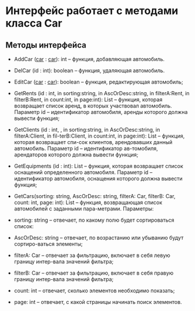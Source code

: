 # Интерфейс работает с методами класса Car
## Методы интерфейса
+ AddCar ([car](../Classes/Car.md "Car") : [car](../Classes/Car.md "Car")): int – функция, добавляющая автомобиль. 
+ DelCar (id : int): boolean – функция, удаляющая автомобиль.
+ EditCar ([car](../Classes/Car.md "Car") : [car](../Classes/Car.md "Car")): boolean – функция, редактирующая автомобиль;
+ GetRents (id : int, in sorting:string, in AscOrDesc:string, in filterA:Rent, in filterB:Rent, in count:int, in page:int): List<Rent> – функция, которая возвращает список аренд, в которых участвовал автомобиль. Параметр id – идентификатор автомобиля, аренды которого должна вывести функция;
+ GetClients (id : int, , in sorting:string, in AscOrDesc:string, in filterA:Client, in fil-terB:Client, in count:int, in page:int): List<Client> – функция, которая возвращает спи-сок клиентов, арендовавших данный автомобиль. Параметр id – идентификатор ав-томобиля, арендаторов которого должна вывести функция;
+ GetEquipments (id : int): List<Equipment> – функция, которая возвращает список оснащений определенного автомобиля. Параметр id – идентификатор автомобиля, оснащения которого должна вывести функция;

+ GetCars(sorting: string, AscOrDesc: string, filterA: Car, filterB: Car, count: int, page: int): List<Client> – функция, возвращающая список автомобилей с заданными пара-метрами. Параметры: 
+	sorting: string – отвечает, по какому полю будет сортироваться список:
+	AscOrDesc: string – отвечает, по возрастанию или убыванию будут сортиро-ваться элементы;
+	filterA: Car – отвечает за фильтрацию, включает в себя левую границу интер-вала значений фильтра;
+	filterB: Car – отвечает за фильтрацию, включает в себя правую границу интер-вала значений фильтра; 
+	count: int – отвечает, сколько элементов необходимо показать;
+	page: int – отвечает, с какой страницы начинать поиск элементов.

